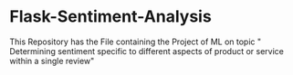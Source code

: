 # Flask-Sentiment-Analysis
This Repository has the File containing the Project of ML on topic " Determining sentiment specific to different aspects of product or service within a single review"

